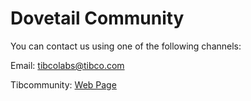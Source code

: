 # Dovetail Community

You can contact us using one of the following channels:

Email: <tibcolabs@tibco.com>

Tibcommunity: [Web Page](https://community.tibco.com/modules/project-dovetail)
